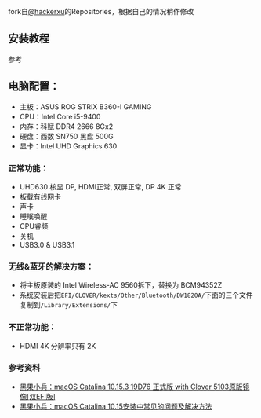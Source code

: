 fork自[@hackerxu](https://github.com/taizilongxu)的Repositories，根据自己的情况稍作修改

## 安装教程

参考

## 电脑配置：
* 主板：ASUS ROG STRIX B360-I GAMING
* CPU：Intel Core i5-9400
* 内存：科赋 DDR4 2666 8Gx2
* 硬盘：西数 SN750 黑盘 500G
* 显卡：Intel UHD Graphics 630

### 正常功能：
* UHD630 核显 DP, HDMI正常, 双屏正常, DP 4K 正常
* 板载有线网卡
* 声卡
* 睡眠唤醒
* CPU睿频
* 关机
* USB3.0 & USB3.1

### 无线&蓝牙的解决方案：
* 将主板原装的 Intel Wireless-AC 9560拆下，替换为 BCM94352Z
* 系统安装后把`EFI/CLOVER/kexts/Other/Bluetooth/DW1820A/`下面的三个文件复制到`/Library/Extensions/`下

### 不正常功能：
* HDMI 4K 分辨率只有 2K

### 参考资料
* [黑果小兵：macOS Catalina 10.15.3 19D76 正式版 with Clover 5103原版镜像[双EFI版]](https://blog.daliansky.net/macOS-Catalina-10.15.3-19D76-Release-version-with-Clover-5103-original-image-Double-EFI-Version.html)
* [黑果小兵：macOS Catalina 10.15安装中常见的问题及解决方法](https://blog.daliansky.net/Common-problems-and-solutions-in-macOS-Catalina-10.15-installation.html)
